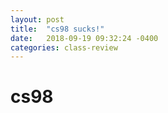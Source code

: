 ```yaml
---
layout: post
title:  "cs98 sucks!"
date:   2018-09-19 09:32:24 -0400
categories: class-review
---
```


# cs98

